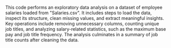 This code performs an exploratory data analysis on a dataset of employee salaries loaded from "Salaries.csv".
It includes steps to load the data, inspect its structure, clean missing values, and extract meaningful insights. 
Key operations include removing unnecessary columns, counting unique job titles, and analyzing salary-related statistics, such as the maximum base pay and job title frequency.
The analysis culminates in a summary of job title counts after cleaning the data.
